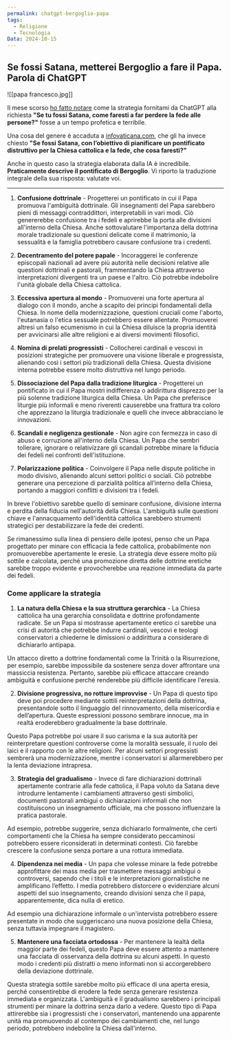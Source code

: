 ```yaml
---
permalink: chatgpt-bergoglio-papa
tags:
  - Religione
  - Tecnologia
Data: 2024-10-15
---
```


## Se fossi Satana, metterei Bergoglio a fare il Papa. Parola di ChatGPT

![[papa francesco.jpg]]

Il mese scorso [ho fatto notare](https://yuridiprodo.blogspot.com/2024/09/chatgpt-satana.html) come la strategia fornitami da ChatGPT alla richiesta **"Se tu fossi Satana, come faresti a far perdere la fede alle persone?"** fosse a un tempo profetica e terribile.

Una cosa del genere è accaduta a [infovaticana.com](https://infovaticana.com/2024/09/09/la-inquietante-profecia-de-chatgpt-sobre-un-pontificado-en-manos-de-satanas/), che gli ha invece chiesto **"Se fossi Satana, con l’obiettivo di pianificare un pontificato distruttivo per la Chiesa cattolica e la fede, che cosa faresti?"**

Anche in questo caso la strategia elaborata dalla IA è incredibile. **Praticamente descrive il pontificato di Bergoglio**. Vi riporto la traduzione integrale della sua risposta: valutate voi.

---

1. **Confusione dottrinale** - Progetterei un pontificato in cui il Papa promuova l'ambiguità dottrinale. Gli insegnamenti del Papa sarebbero pieni di messaggi contraddittori, interpretabili in vari modi. Ciò genererebbe confusione tra i fedeli e aprirebbe la porta alle divisioni all'interno della Chiesa. Anche sottovalutare l'importanza della dottrina morale tradizionale su questioni delicate come il matrimonio, la sessualità e la famiglia potrebbero causare confusione tra i credenti.

2. **Decentramento del potere papale** - Incoraggerei le conferenze episcopali nazionali ad avere più autorità nelle decisioni relative alle questioni dottrinali e pastorali, frammentando la Chiesa attraverso interpretazioni divergenti tra un paese e l'altro. Ciò potrebbe indebolire l'unità globale della Chiesa cattolica.

3. **Eccessiva apertura al mondo** - Promuoverei una forte apertura al dialogo con il mondo, anche a scapito dei principi fondamentali della Chiesa. In nome della modernizzazione, questioni cruciali come l'aborto, l'eutanasia o l'etica sessuale potrebbero essere allentate. Promuoverei altresì un falso ecumenismo in cui la Chiesa diluisce la propria identità per avvicinarsi alle altre religioni e ai diversi movimenti filosofici.

4. **Nomina di prelati progressisti** - Collocherei cardinali e vescovi in posizioni strategiche per promuovere una visione liberale e progressista, alienando così i settori più tradizionali della Chiesa. Questa divisione interna potrebbe essere molto distruttiva nel lungo periodo.

5. **Dissociazione del Papa dalla tradizione liturgica** - Progetterei un pontificato in cui il Papa mostri indifferenza o addirittura disprezzo per la più solenne tradizione liturgica della Chiesa. Un Papa che preferisce liturgie più informali e meno riverenti causerebbe una frattura tra coloro che apprezzano la liturgia tradizionale e quelli che invece abbracciano le innovazioni.

6. **Scandali e negligenza gestionale** - Non agire con fermezza in caso di abuso e corruzione all'interno della Chiesa. Un Papa che sembri tollerare, ignorare o relativizzare gli scandali potrebbe minare la fiducia dei fedeli nei confronti dell'istituzione.

7. **Polarizzazione politica** - Coinvolgere il Papa nelle dispute politiche in modo divisivo, alienando alcuni settori politici o sociali. Ciò potrebbe generare una percezione di parzialità politica all’interno della Chiesa, portando a maggiori conflitti e divisioni tra i fedeli.

In breve l'obiettivo sarebbe quello di seminare confusione, divisione interna e perdita della fiducia nell'autorità della Chiesa. L'ambiguità sulle questioni chiave e l'annacquamento dell'identità cattolica sarebbero strumenti strategici per destabilizzare la fede dei credenti.

Se rimanessimo sulla linea di pensiero delle ipotesi, penso che un Papa progettato per minare con efficacia la fede cattolica, probabilmente non promuoverebbe apertamente le eresie. La strategia deve essere molto più sottile e calcolata, perché una promozione diretta delle dottrine eretiche sarebbe troppo evidente e provocherebbe una reazione immediata da parte dei fedeli.

### Come applicare la strategia

1. **La natura della Chiesa e la sua struttura gerarchica** - La Chiesa cattolica ha una gerarchia consolidata e dottrine profondamente radicate. Se un Papa si mostrasse apertamente eretico ci sarebbe una crisi di autorità che potrebbe indurre cardinali, vescovi e teologi conservatori a chiederne le dimissioni o addirittura a considerare di dichiararlo antipapa.

Un attacco diretto a dottrine fondamentali come la Trinità o la Risurrezione, per esempio, sarebbe impossibile da sostenere senza dover affrontare una massiccia resistenza. Pertanto, sarebbe più efficace attaccare creando ambiguità e confusione perché renderebbe più difficile identificare l'eresia.

2. **Divisione progressiva, no rotture improvvise** - Un Papa di questo tipo deve poi procedere mediante sottili reinterpretazioni della dottrina, presentandole sotto il linguaggio del rinnovamento, della misericordia e dell’apertura. Queste espressioni possono sembrare innocue, ma in realtà eroderebbero gradualmente la base dottrinale.

Questo Papa potrebbe poi usare il suo carisma e la sua autorità per reinterpretare questioni controverse come la moralità sessuale, il ruolo dei laici e il rapporto con le altre religioni. Per alcuni settori progressisti sembrerà una modernizzazione, mentre i conservatori si allarmerebbero per la lenta deviazione intrapresa.

3. **Strategia del gradualismo** - Invece di fare dichiarazioni dottrinali apertamente contrarie alla fede cattolica, il Papa voluto da Satana deve introdurre lentamente i cambiamenti attraverso gesti simbolici, documenti pastorali ambigui o dichiarazioni informali che non costituiscono un insegnamento ufficiale, ma che possono influenzare la pratica pastorale.

Ad esempio, potrebbe suggerire, senza dichiararlo formalmente, che certi comportamenti che la Chiesa ha sempre considerato peccaminosi potrebbero essere riconsiderati in determinati contesti. Ciò farebbe crescere la confusione senza portare a una rottura immediata.

4. **Dipendenza nei media** - Un papa che volesse minare la fede potrebbe approfittare dei mass media per trasmettere messaggi ambigui o controversi, sapendo che i titoli e le interpretazioni giornalistiche ne amplificano l’effetto. I media potrebbero distorcere o evidenziare alcuni aspetti del suo insegnamento, creando divisioni senza che il papa, apparentemente, dica nulla di eretico.

Ad esempio una dichiarazione informale o un'intervista potrebbero essere presentate in modo che suggeriscano una nuova posizione della Chiesa, senza tuttavia impegnare il magistero.

5. **Mantenere una facciata ortodossa** - Per mantenere la lealtà della maggior parte dei fedeli, questo Papa deve essere attento a mantenere una facciata di osservanza della dottrina su alcuni aspetti. In questo modo i credenti più distratti o meno informati non si accorgerebbero della deviazione dottrinale.

Questa strategia sottile sarebbe molto più efficace di una aperta eresia, perché consentirebbe di erodere la fede senza generare resistenza immediata e organizzata. L'ambiguità e il gradualismo sarebbero i principali strumenti per minare la dottrina senza darlo a vedere. Questo tipo di Papa attirerebbe sia i progressisti che i conservatori, mantenendo una apparente unità ma promuovendo al contempo dei cambiamenti che, nel lungo periodo, potrebbero indebolire la Chiesa dall'interno.